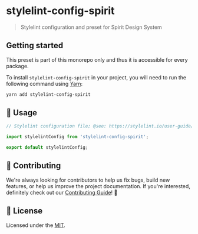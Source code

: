 # stylelint-config-spirit

> Stylelint configuration and preset for Spirit Design System

## Getting started

This preset is part of this monorepo only and thus it is accessible for every package.

To install `stylelint-config-spirit` in your project, you will need to run the following command using [Yarn][yarn]:

```bash
yarn add stylelint-config-spirit
```

## 🚀 Usage

```js
// Stylelint configuration file; @see: https://stylelint.io/user-guide/configure

import stylelintConfig from 'stylelint-config-spirit';

export default stylelintConfig;
```

## 🙌 Contributing

We're always looking for contributors to help us fix bugs, build new features,
or help us improve the project documentation. If you're interested, definitely
check out our [Contributing Guide][contributing]! 👀

## 📝 License

Licensed under the [MIT][license].

[yarn]: https://yarnpkg.com/en/
[contributing]: https://github.com/lmc-eu/spirit-design-system/blob/main/CONTRIBUTING.md
[license]: https://github.com/lmc-eu/spirit-design-system/blob/main/LICENSE.md
